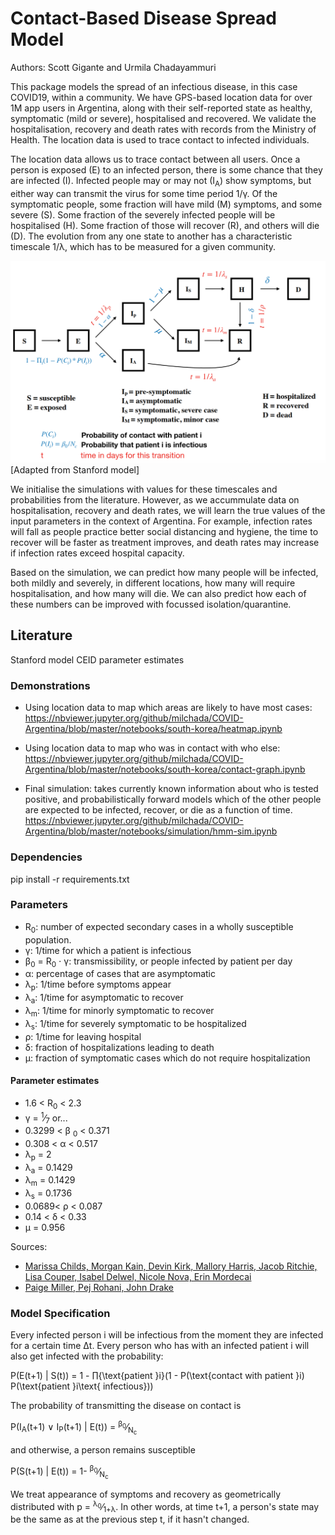 # Contact-Based Disease Spread Model

Authors: Scott Gigante and Urmila Chadayammuri

This package models the spread of an infectious disease, in this case COVID19, within a community. We have GPS-based location data for over 1M app users in Argentina, along with their self-reported state as healthy, symptomatic (mild or severe), hospitalised and recovered. We validate the hospitalisation, recovery and death rates with records from the Ministry of Health. The location data is used to trace contact to infected individuals. 

The location data allows us to trace contact between all users. Once a person is exposed (E) to an infected person, there is some chance that they are infected (I). Infected people may or may not (I<sub>A</sub>) show symptoms, but either way can transmit the virus for some time period 1/&gamma;. Of the symptomatic people, some fraction will have mild (M) symptoms, and some severe (S). Some fraction of the severely infected people will be hospitalised (H). Some fraction of those will recover (R), and others will die (D). The evolution from any one state to another has a characteristic timescale 1/&lambda;, which has to be measured for a given community.


![schematic](Schematic.png?raw=true)
[Adapted from Stanford model]


We initialise the simulations with values for these timescales and probabilities from the literature. However, as we accummulate data on hospitalisation, recovery and death rates, we will learn the true values of the input parameters in the context of Argentina. For example, infection rates will fall as people practice better social distancing and hygiene, the time to recover will be faster as treatment improves, and death rates may increase if infection rates exceed hospital capacity. 

Based on the simulation, we can predict how many people will be infected, both mildly and severely, in different locations, how many will require hospitalisation, and how many will die. We can also predict how each of these numbers can be improved with focussed isolation/quarantine. 

## Literature
Stanford model
CEID parameter estimates


### Demonstrations
* Using location data to map which areas are likely to have most cases: https://nbviewer.jupyter.org/github/milchada/COVID-Argentina/blob/master/notebooks/south-korea/heatmap.ipynb

* Using location data to map who was in contact with who else: https://nbviewer.jupyter.org/github/milchada/COVID-Argentina/blob/master/notebooks/south-korea/contact-graph.ipynb

* Final simulation: takes currently known information about who is tested positive, and probabilistically forward models which of the other people are expected to be infected, recover, or die as a function of time. https://nbviewer.jupyter.org/github/milchada/COVID-Argentina/blob/master/notebooks/simulation/hmm-sim.ipynb

### Dependencies


pip install -r requirements.txt


### Parameters

* R<sub>0</sub>: number of expected secondary cases in a wholly susceptible population.
* &gamma;: 1/time for which a patient is infectious
* &beta;<sub>0</sub> = R<sub>0</sub> &sdot; &gamma;: transmissibility, or people infected by patient per day
* &alpha;: percentage of cases that are asymptomatic
* &lambda;<sub>p</sub>: 1/time before symptoms appear
* &lambda;<sub>a</sub>: 1/time for asymptomatic to recover
* &lambda;<sub>m</sub>: 1/time for minorly symptomatic to recover
* &lambda;<sub>s</sub>: 1/time for severely symptomatic to be hospitalized
* &rho;: 1/time for leaving hospital
* &delta;: fraction of hospitalizations leading to death
* &mu;: fraction of symptomatic cases which do not require hospitalization

#### Parameter estimates

* 1.6 < R<sub>0</sub> < 2.3
* &gamma; = <sup>1</sup>&frasl;<sub>7</sub> or...
* 0.3299 < &beta; <sub>0</sub> < 0.371
* 0.308 < &alpha; < 0.517
* &lambda;<sub>p</sub> = 2
* &lambda;<sub>a</sub> = 0.1429
* &lambda;<sub>m</sub> = 0.1429
* &lambda;<sub>s</sub> = 0.1736
* 0.0689< &rho; < 0.087
* 0.14 < &delta; < 0.33
* &mu; = 0.956

Sources:
* [Marissa Childs, Morgan Kain, Devin Kirk, Mallory Harris, Jacob Ritchie, Lisa Couper, Isabel Delwel, Nicole Nova, Erin Mordecai](https://github.com/morgankain/COVID_interventions/blob/master/covid_params.csv)
* [Paige Miller, Pej Rohani, John Drake](http://2019-coronavirus-tracker.com/parameters-supplement.html)

### Model Specification

Every infected person i will be infectious from the moment they are infected for a certain time &Delta;t. Every person who has with an infected patient i will also get infected with the probability:

P(E(t+1) | S(t)) = 1 - &prod;{\text{patient }i}(1 - P(\text{contact with patient }i) P(\text{patient }i\text{ infectious}))

The probability of transmitting the disease on contact is

P(I<sub>A</sub>(t+1) &or; I<sub>P</sub>(t+1) | E(t)) = <sup>&beta;<sub>0</sub></sup>&frasl;<sub>N<sub>c</sub></sub>

and otherwise, a person remains susceptible

P(S(t+1) | E(t)) = 1- <sup>&beta;<sub>0</sub></sup>&frasl;<sub>N<sub>c</sub></sub> 

We treat appearance of symptoms and recovery as geometrically distributed with p = <sup>&lambda;<sub>0</sub></sup>&frasl;<sub>1+&lambda;</sub>.
In other words, at time t+1, a person's state may be the same as at the previous step t, if it hasn't changed. 